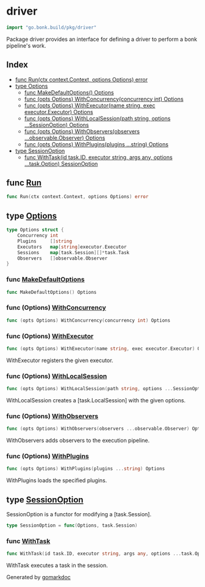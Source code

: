 <!-- Code generated by gomarkdoc. DO NOT EDIT -->

# driver

```go
import "go.bonk.build/pkg/driver"
```

Package driver provides an interface for defining a driver to perform a bonk pipeline's work.

## Index

- [func Run\(ctx context.Context, options Options\) error](<#Run>)
- [type Options](<#Options>)
  - [func MakeDefaultOptions\(\) Options](<#MakeDefaultOptions>)
  - [func \(opts Options\) WithConcurrency\(concurrency int\) Options](<#Options.WithConcurrency>)
  - [func \(opts Options\) WithExecutor\(name string, exec executor.Executor\) Options](<#Options.WithExecutor>)
  - [func \(opts Options\) WithLocalSession\(path string, options ...SessionOption\) Options](<#Options.WithLocalSession>)
  - [func \(opts Options\) WithObservers\(observers ...observable.Observer\) Options](<#Options.WithObservers>)
  - [func \(opts Options\) WithPlugins\(plugins ...string\) Options](<#Options.WithPlugins>)
- [type SessionOption](<#SessionOption>)
  - [func WithTask\(id task.ID, executor string, args any, options ...task.Option\) SessionOption](<#WithTask>)


<a name="Run"></a>
## func [Run](<driver.go#L22>)

```go
func Run(ctx context.Context, options Options) error
```



<a name="Options"></a>
## type [Options](<options.go#L12-L18>)



```go
type Options struct {
    Concurrency int
    Plugins     []string
    Executors   map[string]executor.Executor
    Sessions    map[task.Session][]*task.Task
    Observers   []observable.Observer
}
```

<a name="MakeDefaultOptions"></a>
### func [MakeDefaultOptions](<options.go#L20>)

```go
func MakeDefaultOptions() Options
```



<a name="Options.WithConcurrency"></a>
### func \(Options\) [WithConcurrency](<options.go#L29>)

```go
func (opts Options) WithConcurrency(concurrency int) Options
```



<a name="Options.WithExecutor"></a>
### func \(Options\) [WithExecutor](<options.go#L36>)

```go
func (opts Options) WithExecutor(name string, exec executor.Executor) Options
```

WithExecutor registers the given executor.

<a name="Options.WithLocalSession"></a>
### func \(Options\) [WithLocalSession](<options.go#L53>)

```go
func (opts Options) WithLocalSession(path string, options ...SessionOption) Options
```

WithLocalSession creates a \[task.LocalSession\] with the given options.

<a name="Options.WithObservers"></a>
### func \(Options\) [WithObservers](<options.go#L81>)

```go
func (opts Options) WithObservers(observers ...observable.Observer) Options
```

WithObservers adds observers to the execution pipeline.

<a name="Options.WithPlugins"></a>
### func \(Options\) [WithPlugins](<options.go#L43>)

```go
func (opts Options) WithPlugins(plugins ...string) Options
```

WithPlugins loads the specified plugins.

<a name="SessionOption"></a>
## type [SessionOption](<options.go#L50>)

SessionOption is a functor for modifying a \[task.Session\].

```go
type SessionOption = func(Options, task.Session)
```

<a name="WithTask"></a>
### func [WithTask](<options.go#L64-L69>)

```go
func WithTask(id task.ID, executor string, args any, options ...task.Option) SessionOption
```

WithTask executes a task in the session.

Generated by [gomarkdoc](<https://github.com/princjef/gomarkdoc>)
